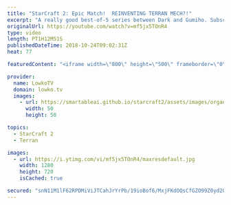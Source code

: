 ```yaml
---
title: "StarCraft 2: Epic Match!  REINVENTING TERRAN MECH?!"
excerpt: "A really good best-of-5 series between Dark and Gumiho. Subscribe for more videos: http://lowko.tv/youtube Drone rush vs Drone rush: https://goo.gl/GsDVVk  Easily one of the best best-of-5 series of Zerg vs Terran I've seen in recent times. It looks like Gumhio is reinventing Terran Mech. Super cool"
originalUrl: https://youtube.com/watch?v=mf5jx5TOnR4
type: video
length: PT1H12M51S
publishedDateTime: 2018-10-24T09:02:31Z
heat: 77

featuredContent: "<iframe width=\"800\" height=\"500\" frameborder=\"0\" src=\"https://www.youtube.com/embed/mf5jx5TOnR4\" allow=\"accelerometer; autoplay; encrypted-media; gyroscope; picture-in-picture\" allowfullscreen></iframe>"

provider:
  name: LowkoTV
  domain: lowko.tv
  images:
    - url: https://smartableai.github.io/starcraft2/assets/images/organizations/lowko.tv-50x50.jpg
      width: 50
      height: 50

topics:
  - StarCraft 2
  - Terran

images:
  - url: https://i.ytimg.com/vi/mf5jx5TOnR4/maxresdefault.jpg
    width: 1280
    height: 720
    isCached: true

secured: "snN11M1lF62RPDMiViJTCahJrYrPb/19ioBof6/MxjFKdOQsCfGZO99Z0yd20qmjVI9b/k7ZBudmjOFbRjOEKrIzNU/2KTs2xBc8Dno9kuPqAeskghzAjyi4yjNUPHgWuBF2ftwAr9wLIuFYGuv6YqO4JOLRhwWjBJSL6RjMZAZ9oahlLS25mHv0/iULmvuM66k57YKkGtrP5TCr2R60fvPDSFSQHQmOoIhyGaL2XFU1ns8TVka5eB3/Fi/ld2Qmc+rCxt6xaWEOMBEnLPSC5UENE+PDY35Nyup63b2eyIfBtiqxRevaNpE+gD1wEBXz9puOLoET6Kwgj5hztOViC7jG1cg5mT92unkr+fOiUeWEUJhs5HmeIc2yQl5X9Fgm3jOJmyDL2BeCfZYBEnu4pq3hhQYJrVI9VeMtMs0d/Mi9A9WH4vtVcPx9627jN2bD;mIUzEyd5m3KLveRjGnke4g=="
---
```


